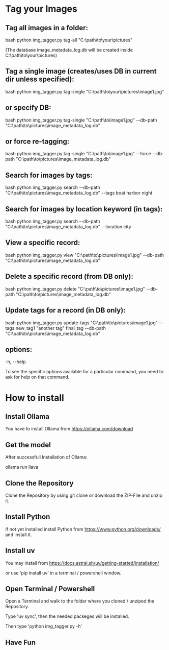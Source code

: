 # Tag your Images

## Tag all images in a folder:

bash
python img_tagger.py tag-all "C:\path\to\your\pictures"

(The database image_metadata_log.db will be created inside C:\path\to\your\pictures)

## Tag a single image (creates/uses DB in current dir unless specified):

bash
python img_tagger.py tag-single "C:\path\to\your\pictures\image1.jpg"

## or specify DB:

bash
python img_tagger.py tag-single "C:\path\to\image1.jpg" --db-path "C:\path\to\pictures\image_metadata_log.db"

## or force re-tagging:

bash
python img_tagger.py tag-single "C:\path\to\image1.jpg" --force --db-path "C:\path\to\pictures\image_metadata_log.db"

## Search for images by tags:

bash
python img_tagger.py search --db-path "C:\path\to\pictures\image_metadata_log.db" --tags boat harbor night

## Search for images by location keyword (in tags):

bash
python img_tagger.py search --db-path "C:\path\to\pictures\image_metadata_log.db" --location city

## View a specific record:

bash
python img_tagger.py view "C:\path\to\pictures\image1.jpg" --db-path "C:\path\to\pictures\image_metadata_log.db"

## Delete a specific record (from DB only):

bash
python img_tagger.py delete "C:\path\to\pictures\image1.jpg" --db-path "C:\path\to\pictures\image_metadata_log.db"


## Update tags for a record (in DB only):

bash
python img_tagger.py update-tags "C:\path\to\pictures\image1.jpg" --tags new_tag1 "another tag" final_tag --db-path "C:\path\to\pictures\image_metadata_log.db"

## options:
  -h, --help
  
  To see the specific options available for a particular command, you need to ask for help on that command.
  

# How to install 

## Install Ollama 

You have to install Ollama from https://ollama.com/download

## Get the model

After successfull Installation of Ollama:

ollama run llava

## Clone the Repository

Clone the Repository by using git clone or download the ZIP-File and unzip it.

## Install Python

If not yet installed install Python from https://www.python.org/downloads/ and install it.

## Install uv 

You may install from https://docs.astral.sh/uv/getting-started/installation/

or use 'pip install uv' in a terminal / powershell window.

## Open Terminal / Powershell

Open a  Terminal and walk to the folder where you cloned / unziped the Repository.

Type 'uv sync', then the needed packeges will be installed.

Then type 'python img_tagger.py -h'

## Have Fun